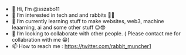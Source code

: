 - 👋 Hi, I’m @sszabo11
- 👀 I’m interested in tech and and rabbits 🐇🧷
- 🌱 I’m currently learning stuff to make websites, web3, machine leaarning, ai and some other stuff 😉😎
- 💞️ I’m looking to collaborate with other people. ( Please contact me for collabration with me 😁)
- 📫 How to reach me  :    https://twitter.com/rabbit_muncher1

<!---
sszabo11/sszabo11 is a ✨ special ✨ repository because its `README.md` (this file) appears on your GitHub profile.
You can click the Preview link to take a look at your changes.
--->
